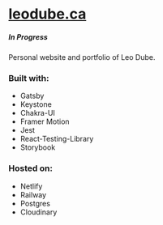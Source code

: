 # [leodube.ca](https://leodube.ca)

##### In Progress

Personal website and portfolio of Leo Dube.

### Built with:

- Gatsby
- Keystone
- Chakra-UI
- Framer Motion
- Jest
- React-Testing-Library
- Storybook

### Hosted on:

- Netlify
- Railway
- Postgres
- Cloudinary
